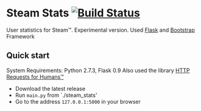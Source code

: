 Steam Stats [![Build Status](https://travis-ci.org/Lardjo/Steam-stats.png?branch=develop)](https://travis-ci.org/Lardjo/Steam-stats)
===========

User statistics for Steam™. Experimental version. Used [Flask](https://github.com/mitsuhiko/flask) and [Bootstrap](https://github.com/twitter/bootstrap) Framework

## Quick start

System Requirements: Python 2.7.3, Flask 0.9
Also used the library [HTTP Requests for Humans™](https://github.com/kennethreitz/requests)

* Download the latest release
* Run `main.py` from `./steam_stats'
* Go to the address `127.0.0.1:5000` in your browser 
